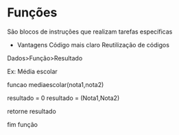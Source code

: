 # Funções

São blocos de instruções que realizam tarefas específicas

- Vantagens
 Código mais claro
 Reutilização de códigos

 Dados>Função>Resultado

 Ex: Média escolar

 funcao mediaescolar(nota1,nota2)

 resultado = 0
 resultado = (Nota1,Nota2)

 retorne resultado

 fim função
 